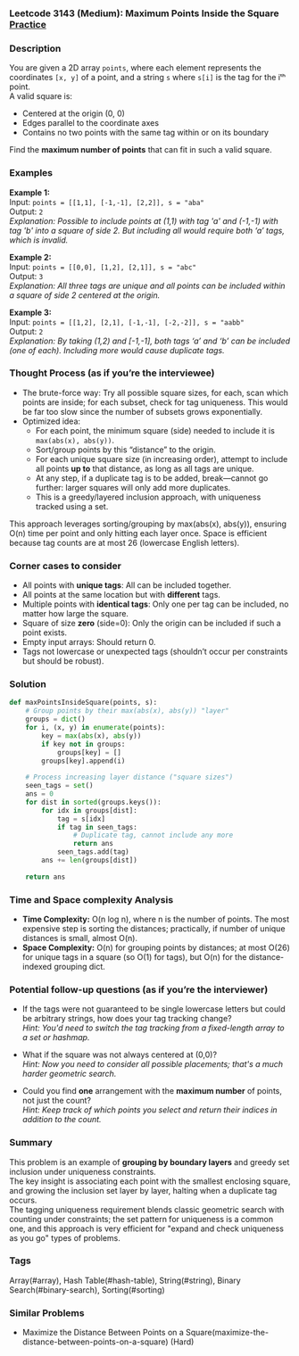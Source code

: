 ### Leetcode 3143 (Medium): Maximum Points Inside the Square [Practice](https://leetcode.com/problems/maximum-points-inside-the-square)

### Description  
You are given a 2D array `points`, where each element represents the coordinates `[x, y]` of a point, and a string `s` where `s[i]` is the tag for the iᵗʰ point.  
A valid square is:
- Centered at the origin (0, 0)
- Edges parallel to the coordinate axes
- Contains no two points with the same tag within or on its boundary

Find the **maximum number of points** that can fit in such a valid square.

### Examples  

**Example 1:**  
Input: `points = [[1,1], [-1,-1], [2,2]], s = "aba"`  
Output: `2`  
*Explanation: Possible to include points at (1,1) with tag 'a' and (-1,-1) with tag 'b' into a square of side 2. But including all would require both ‘a’ tags, which is invalid.*

**Example 2:**  
Input: `points = [[0,0], [1,2], [2,1]], s = "abc"`  
Output: `3`  
*Explanation: All three tags are unique and all points can be included within a square of side 2 centered at the origin.*

**Example 3:**  
Input: `points = [[1,2], [2,1], [-1,-1], [-2,-2]], s = "aabb"`  
Output: `2`  
*Explanation: By taking (1,2) and [-1,-1], both tags ‘a’ and ‘b’ can be included (one of each). Including more would cause duplicate tags.*

### Thought Process (as if you’re the interviewee)  
- The brute-force way: Try all possible square sizes, for each, scan which points are inside; for each subset, check for tag uniqueness. This would be far too slow since the number of subsets grows exponentially.
- Optimized idea:
    - For each point, the minimum square (side) needed to include it is `max(abs(x), abs(y))`.
    - Sort/group points by this “distance” to the origin.
    - For each unique square size (in increasing order), attempt to include all points **up to** that distance, as long as all tags are unique.
    - At any step, if a duplicate tag is to be added, break—cannot go further: larger squares will only add more duplicates.
    - This is a greedy/layered inclusion approach, with uniqueness tracked using a set.

This approach leverages sorting/grouping by max(abs(x), abs(y)), ensuring O(n) time per point and only hitting each layer once. Space is efficient because tag counts are at most 26 (lowercase English letters).

### Corner cases to consider  
- All points with **unique tags**: All can be included together.
- All points at the same location but with **different** tags.
- Multiple points with **identical tags**: Only one per tag can be included, no matter how large the square.
- Square of size **zero** (side=0): Only the origin can be included if such a point exists.
- Empty input arrays: Should return 0.
- Tags not lowercase or unexpected tags (shouldn’t occur per constraints but should be robust).

### Solution

```python
def maxPointsInsideSquare(points, s):
    # Group points by their max(abs(x), abs(y)) "layer"
    groups = dict()
    for i, (x, y) in enumerate(points):
        key = max(abs(x), abs(y))
        if key not in groups:
            groups[key] = []
        groups[key].append(i)
        
    # Process increasing layer distance ("square sizes")
    seen_tags = set()
    ans = 0
    for dist in sorted(groups.keys()):
        for idx in groups[dist]:
            tag = s[idx]
            if tag in seen_tags:
                # Duplicate tag, cannot include any more
                return ans
            seen_tags.add(tag)
        ans += len(groups[dist])
        
    return ans
```

### Time and Space complexity Analysis  

- **Time Complexity:** O(n log n), where n is the number of points. The most expensive step is sorting the distances; practically, if number of unique distances is small, almost O(n).
- **Space Complexity:** O(n) for grouping points by distances; at most O(26) for unique tags in a square (so O(1) for tags), but O(n) for the distance-indexed grouping dict.

### Potential follow-up questions (as if you’re the interviewer)  

- If the tags were not guaranteed to be single lowercase letters but could be arbitrary strings, how does your tag tracking change?  
  *Hint: You'd need to switch the tag tracking from a fixed-length array to a set or hashmap.*

- What if the square was not always centered at (0,0)?  
  *Hint: Now you need to consider all possible placements; that's a much harder geometric search.*

- Could you find **one** arrangement with the **maximum number** of points, not just the count?  
  *Hint: Keep track of which points you select and return their indices in addition to the count.*

### Summary
This problem is an example of **grouping by boundary layers** and greedy set inclusion under uniqueness constraints.  
The key insight is associating each point with the smallest enclosing square, and growing the inclusion set layer by layer, halting when a duplicate tag occurs.  
The tagging uniqueness requirement blends classic geometric search with counting under constraints; the set pattern for uniqueness is a common one, and this approach is very efficient for "expand and check uniqueness as you go" types of problems.

### Tags
Array(#array), Hash Table(#hash-table), String(#string), Binary Search(#binary-search), Sorting(#sorting)

### Similar Problems
- Maximize the Distance Between Points on a Square(maximize-the-distance-between-points-on-a-square) (Hard)